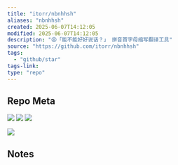 ```yaml
---
title: "itorr/nbnhhsh"
aliases: "nbnhhsh"
created: 2025-06-07T14:12:05
modified: 2025-06-07T14:12:05
description: "😩「能不能好好说话？」 拼音首字母缩写翻译工具"
source: "https://github.com/itorr/nbnhhsh"
tags:
  - "github/star"
tags-link:
type: "repo"
---
```

## Repo Meta

![](https://img.shields.io/github/stars/itorr/nbnhhsh?style=for-the-badge&label=stars) ![](https://img.shields.io/github/repo-size/itorr/nbnhhsh?style=for-the-badge&label=size) ![](https://img.shields.io/github/created-at/itorr/nbnhhsh?style=for-the-badge&label=since)

[![](https://github-readme-stats.vercel.app/api/pin/?username=itorr&repo=nbnhhsh&bg_color=00000000)](https://github.com/itorr/nbnhhsh)

## Notes

